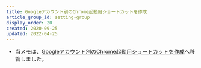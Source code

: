```yaml
---
title: Googleアカウント別のChrome起動用ショートカットを作成
article_group_id: setting-group
display_order: 20
created: 2020-09-25
updated: 2022-04-25
---
```

- 当メモは、[Googleアカウント別のChrome起動用ショートカットを作成](https://thinktwice.tech/it/chrome/create_a_shortcut_for_each_google_account/)へ移管しました。